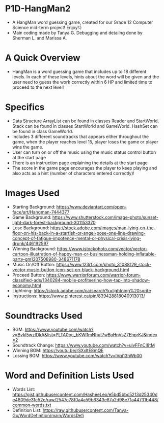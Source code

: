 # P1D-HangMan2
  - A HangMan word guessing game, created for our Grade 12 Computer Science mid-term project! Enjoy!:)
  - Main coding made by Tanya G. Debugging and detailng done by Sherman L. and Marissa A.

# A Quick Overview
  - HangMan is a word guessing game that includes up to 18 different levels. In each of these levels, hints about the word will be given and the user need to guess the work correctly within 6 HP and limited time to proceed to the next level!

# Specifics
  - Data Structure ArrayList can be found in classes Reader and StartWorld. Stack can be found in classes StartWorld and GameWorld. HashSet can be found in class GameWorld.
  - Includes 3 different soundtracks that appears either throughout the game, when the player reaches level 15, player loses the game or player wins the game.
  - User can turn on or off the music using the music status control button at the start page
  - There is an instruction page explaining the details at the start page
  - The score in the game page encourages the player to keep playing and also acts as a hint (number of characters entered correctly)!

# Images Used
  - Starting Background: https://www.deviantart.com/open-face/art/Hangman-7444377 
  - Game Background: https://www.shutterstock.com/image-photo/sunset-light-dark-forest-background-301153370 
  - Lose Background: https://stock.adobe.com/images/man-lying-on-the-floor-on-his-back-in-a-starfish-or-angel-pose-one-line-drawing-concept-of-fatigue-impotence-mental-or-physical-crisis-lying-drunk/446192597 
  - Winning Background: https://www.istockphoto.com/vector/vector-cartoon-illustration-of-happy-man-or-businessman-holding-inflatable-party-gm1207508980-348671178 
  - Music On/Off Button: https://www.123rf.com/photo_31088129_stock-vector-music-button-icon-set-on-black-background.html 
  - Proceed Button: https://www.warriorforum.com/warrior-forum-classified-ads/1340284-mobile-profiteering-how-tap-into-shadow-economy.html 
  - Lightning: https://stock.adobe.com/ca/search?k=lightning%20sprite 
  - Instructions: https://www.pinterest.ca/pin/839428818040913013/ 

# Soundtracks Used
  - BGM: https://www.youtube.com/watch?v=BvkI5wzIDkA&list=PLTA0bc_bKWi1mNhut7wBoHnVsZ7EhprKJ&index=2 
  - Soundtrack Change: https://www.youtube.com/watch?v=uivFFnCI8tM 
  - Winning BGM: https://youtu.be/rSXxltE8mQE  
  - Lossing BGM: https://www.youtube.com/watch?v=lVqi13hWb00

# Word and Definition Lists Used
  - Words List: https://gist.githubusercontent.com/HasheeLeo/e5bd5bbc5213d25340de4809de31c52e/raw/2547c78f0a4a59b6343e87a2d98e71a44731b448/common-words.txt
  - Definition List: https://raw.githubusercontent.com/Tanya-Gu/WordDefinition/main/WordsDefi
